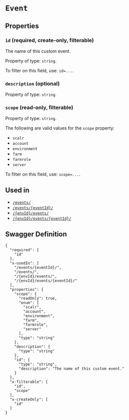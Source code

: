 # `Event` #







## Properties ##

### `id` (required, create-only, filterable) ###

The name of this custom event.


Property of type: `string`.


To filter on this field, use: `id=...`.


### `description` (optional) ###




Property of type: `string`.




### `scope` (read-only, filterable) ###




Property of type: `string`.

 
The following are valid values for the `scope` property:
  + `scalr`
  + `account`
  + `environment`
  + `farm`
  + `farmrole`
  + `server`

To filter on this field, use: `scope=...`.




## Used in ##

  + [`/events/`](./../rest/api/v1beta0/account/events/)
  + [`/events/{eventId}/`](./../rest/api/v1beta0/account/events/{eventId}/)
  + [`/{envId}/events/`](./../rest/api/v1beta0/user/{envId}/events/)
  + [`/{envId}/events/{eventId}/`](./../rest/api/v1beta0/user/{envId}/events/{eventId}/)

## Swagger Definition ##

    {
      "required": [
        "id"
      ], 
      "x-usedIn": [
        "/events/{eventId}/", 
        "/events/", 
        "/{envId}/events/", 
        "/{envId}/events/{eventId}/"
      ], 
      "properties": {
        "scope": {
          "readOnly": true, 
          "enum": [
            "scalr", 
            "account", 
            "environment", 
            "farm", 
            "farmrole", 
            "server"
          ], 
          "type": "string"
        }, 
        "description": {
          "type": "string"
        }, 
        "id": {
          "type": "string", 
          "description": "The name of this custom event."
        }
      }, 
      "x-filterable": [
        "id", 
        "scope"
      ], 
      "x-createOnly": [
        "id"
      ]
    }
